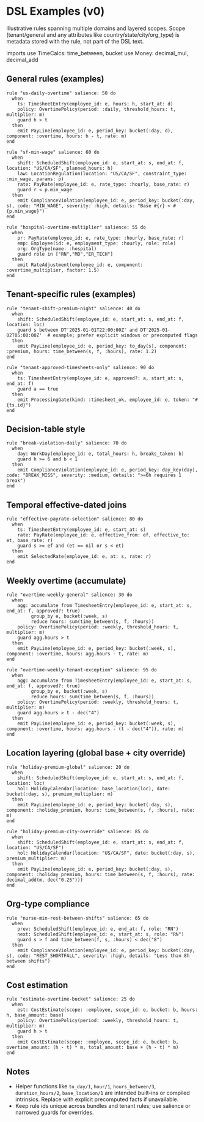 # DSL Examples (v0)

Illustrative rules spanning multiple domains and layered scopes. Scope (tenant/general and any attributes like country/state/city/org_type) is metadata stored with the rule, not part of the DSL text.

imports
  use TimeCalcs: time_between, bucket
  use Money: decimal_mul, decimal_add

## General rules (examples)

```dsl
rule "us-daily-overtime" salience: 50 do
  when
    ts: TimesheetEntry(employee_id: e, hours: h, start_at: d)
    policy: OvertimePolicy(period: :daily, threshold_hours: t, multiplier: m)
    guard h > t
  then
    emit PayLine(employee_id: e, period_key: bucket(:day, d), component: :overtime, hours: h - t, rate: m)
end
```

```dsl
rule "sf-min-wage" salience: 60 do
  when
    shift: ScheduledShift(employee_id: e, start_at: s, end_at: f, location: "US/CA/SF", planned_hours: h)
    law: LocationRegulation(location: "US/CA/SF", constraint_type: :min_wage, params: p)
    rate: PayRate(employee_id: e, rate_type: :hourly, base_rate: r)
    guard r < p.min_wage
  then
    emit ComplianceViolation(employee_id: e, period_key: bucket(:day, s), code: "MIN_WAGE", severity: :high, details: "Base #{r} < #{p.min_wage}")
end
```

```dsl
rule "hospital-overtime-multiplier" salience: 55 do
  when
    pr: PayRate(employee_id: e, rate_type: :hourly, base_rate: r)
    emp: Employee(id: e, employment_type: :hourly, role: role)
    org: OrgType(name: :hospital)
    guard role in ["RN","MD","ER_TECH"]
  then
    emit RateAdjustment(employee_id: e, component: :overtime_multiplier, factor: 1.5)
end
```

## Tenant-specific rules (examples)

```dsl
rule "tenant-shift-premium-night" salience: 40 do
  when
    shift: ScheduledShift(employee_id: e, start_at: s, end_at: f, location: loc)
    guard s between DT'2025-01-01T22:00:00Z' and DT'2025-01-02T05:00:00Z'  # example; prefer explicit windows or precomputed flags
  then
    emit PayLine(employee_id: e, period_key: to_day(s), component: :premium, hours: time_between(s, f, :hours), rate: 1.2)
end
```

```dsl
rule "tenant-approved-timesheets-only" salience: 90 do
  when
    ts: TimesheetEntry(employee_id: e, approved?: a, start_at: s, end_at: f)
    guard a == true
  then
    emit ProcessingGate(kind: :timesheet_ok, employee_id: e, token: "#{ts.id}")
end
```

## Decision-table style

```dsl
rule "break-violation-daily" salience: 70 do
  when
    day: WorkDay(employee_id: e, total_hours: h, breaks_taken: b)
    guard h >= 6 and b < 1
  then
    emit ComplianceViolation(employee_id: e, period_key: day_key(day), code: "BREAK_MISS", severity: :medium, details: ">=6h requires 1 break")
end
```

## Temporal effective-dated joins

```dsl
rule "effective-payrate-selection" salience: 80 do
  when
    ts: TimesheetEntry(employee_id: e, start_at: s)
    rate: PayRate(employee_id: e, effective_from: ef, effective_to: et, base_rate: r)
    guard s >= ef and (et == nil or s < et)
  then
    emit SelectedRate(employee_id: e, at: s, rate: r)
end
```

## Weekly overtime (accumulate)

```dsl
rule "overtime-weekly-general" salience: 30 do
  when
    agg: accumulate from TimesheetEntry(employee_id: e, start_at: s, end_at: f, approved?: true)
         group_by e, bucket(:week, s)
         reduce hours: sum(time_between(s, f, :hours))
    policy: OvertimePolicy(period: :weekly, threshold_hours: t, multiplier: m)
    guard agg.hours > t
  then
    emit PayLine(employee_id: e, period_key: bucket(:week, s), component: :overtime, hours: agg.hours - t, rate: m)
end
```

```dsl
rule "overtime-weekly-tenant-exception" salience: 95 do
  when
    agg: accumulate from TimesheetEntry(employee_id: e, start_at: s, end_at: f, approved?: true)
         group_by e, bucket(:week, s)
         reduce hours: sum(time_between(s, f, :hours))
    policy: OvertimePolicy(period: :weekly, threshold_hours: t, multiplier: m)
    guard agg.hours > t - dec("4")
  then
    emit PayLine(employee_id: e, period_key: bucket(:week, s), component: :overtime, hours: agg.hours - (t - dec("4")), rate: m)
end
```

## Location layering (global base + city override)

```dsl
rule "holiday-premium-global" salience: 20 do
  when
    shift: ScheduledShift(employee_id: e, start_at: s, end_at: f, location: loc)
    hol: HolidayCalendar(location: base_location(loc), date: bucket(:day, s), premium_multiplier: m)
  then
    emit PayLine(employee_id: e, period_key: bucket(:day, s), component: :holiday_premium, hours: time_between(s, f, :hours), rate: m)
end
```

```dsl
rule "holiday-premium-city-override" salience: 85 do
  when
    shift: ScheduledShift(employee_id: e, start_at: s, end_at: f, location: "US/CA/SF")
    hol: HolidayCalendar(location: "US/CA/SF", date: bucket(:day, s), premium_multiplier: m)
  then
    emit PayLine(employee_id: e, period_key: bucket(:day, s), component: :holiday_premium, hours: time_between(s, f, :hours), rate: decimal_add(m, dec("0.25")))
end
```

## Org-type compliance

```dsl
rule "nurse-min-rest-between-shifts" salience: 65 do
  when
    prev: ScheduledShift(employee_id: e, end_at: f, role: "RN")
    next: ScheduledShift(employee_id: e, start_at: s, role: "RN")
    guard s > f and time_between(f, s, :hours) < dec("8")
  then
    emit ComplianceViolation(employee_id: e, period_key: bucket(:day, s), code: "REST_SHORTFALL", severity: :high, details: "Less than 8h between shifts")
end
```

## Cost estimation

```dsl
rule "estimate-overtime-bucket" salience: 25 do
  when
    est: CostEstimate(scope: :employee, scope_id: e, bucket: b, hours: h, base_amount: base)
    policy: OvertimePolicy(period: :weekly, threshold_hours: t, multiplier: m)
    guard h > t
  then
    emit CostEstimate(scope: :employee, scope_id: e, bucket: b, overtime_amount: (h - t) * m, total_amount: base + (h - t) * m)
end
```

## Notes

- Helper functions like `to_day/1`, `hour/1`, `hours_between/3`, `duration_hours/2`, `base_location/1` are intended built-ins or compiled intrinsics. Replace with explicit precomputed facts if unavailable.
- Keep rule ids unique across bundles and tenant rules; use salience or narrowed guards for overrides.
